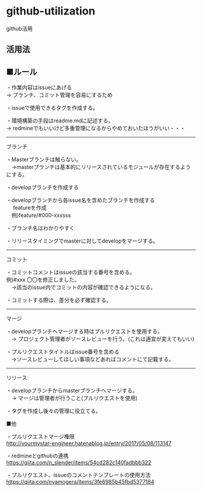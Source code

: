 # github-utilization
github活用

## 活用法

■ルール
---

・作業内容はissueにあげる  
 → ブランチ、コミット管理を容易にするため
 
・issueで使用できるタグを作成する。

・環境構築の手段はreadme.mdに記述する。  
 → redmineでもいいけど多重管理になるからやめておいたほうがいい・・・

---

ブランチ

・Masterブランチは触らない。  
　→masterブランチは基本的にリリースされているモジュールが存在するようにする。
 
・developブランチを作成する

・developブランチから各issue名を含めたブランチを作成する  
　 featureを作成  
　例)feature/#000-xxxsss  
 
・ブランチ名はわかりやすく

・リリースタイミングでmasterに対してdevelopをマージする。

---

コミット

・コミットコメントはissueの該当する番号を含める。  
例)#xxx 〇〇を修正しました。  
　→該当のissue内でコミットの内容が確認できるようになる。
 
・コミットする際は、差分を必ず確認する。

---

マージ

・developブランチへマージする時はプルリクエストを使用する。  
　→ プロジェクト管理者がソースレビューを行う。(これは適宜が変えてもいい)
 
・プルリクエストタイトルはissue番号を含める  
　→ソースレビューしてほしい事項などあればコメントにて記載する。

---
リリース

・developブランチからmasterブランチへマージする。  
　→ マージは管理者が行うこと(プルリクエストを使用)
 
・タグを作成し後々の管理に役立てる。


■他

・プルリクエストマージ権限  
http://yourmystar-engineer.hatenablog.jp/entry/2017/05/08/113147

・redmineとgithubの連携  
https://qiita.com/n_slender/items/54cd282c140fadbbb322

・プルリクエスト、issueのコメントテンプレートの使用方法  
https://qiita.com/nyamogera/items/3fe6985b45fbd5377184



